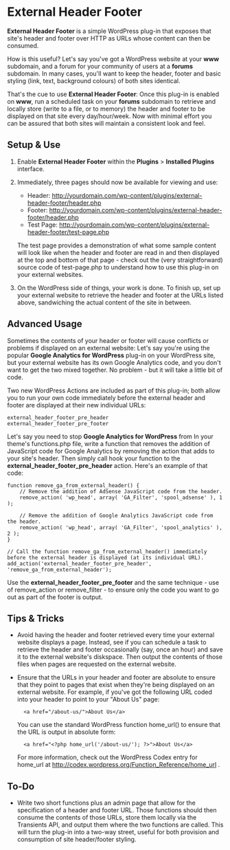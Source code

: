 # External Header Footer #

**External Header Footer** is a simple WordPress plug-in that exposes that site's header and footer over HTTP as URLs whose content can then be consumed. 

How is this useful? Let's say you've got a WordPress website at your **www** subdomain, and a forum for your community of users at a **forums** subdomain. 
In many cases, you'll want to keep the header, footer and basic styling (link, text, background colours) of both sites identical. 

That's the cue to use **External Header Footer**: Once this plug-in is enabled on **www**, run a scheduled task on your **forums** subdomain to retrieve 
and locally store (write to a file, or to memory) the header and footer to be displayed on that site every day/hour/week. Now with minimal effort you can 
be assured that both sites will maintain a consistent look and feel.


## Setup & Use ##

1. Enable **External Header Footer** within the **Plugins** > **Installed Plugins** interface.

2. Immediately, three pages should now be available for viewing and use:
   * Header: http://yourdomain.com/wp-content/plugins/external-header-footer/header.php
   * Footer: http://yourdomain.com/wp-content/plugins/external-header-footer/header.php
   * Test Page: http://yourdomain.com/wp-content/plugins/external-header-footer/test-page.php
   
   The test page provides a demonstration of what some sample content will look like when the header and footer are read in and then displayed at the top 
   and bottom of that page - check out the (very straightforward) source code of test-page.php to understand how to use this plug-in on your external 
   websites.

3. On the WordPress side of things, your work is done. To finish up, set up your external website to retrieve the header and footer at the URLs listed 
   above, sandwiching the actual content of the site in between. 


## Advanced Usage ##

Sometimes the contents of your header or footer will cause conflicts or problems if displayed on an external website: Let's say you're using the popular 
**Google Analytics for WordPress** plug-in on your WordPress site, but your external website has its own Google Analytics code, and you don't want to get 
the two mixed together. No problem - but it will take a little bit of code. 

Two new WordPress Actions are included as part of this plug-in; both allow you to run your own code immediately before the external header and footer 
are displayed at their new individual URLs:

	external_header_footer_pre_header
	external_header_footer_pre_footer

Let's say you need to stop **Google Analytics for WordPress** from  In your theme's functions.php file, write a function that removes the addition of 
JavaScript code for Google Analytics by removing the action that adds to your site's header. Then simply call hook your function to the
**external_header_footer_pre_header** action. Here's an example of that code:

	function remove_ga_from_external_header() {
		// Remove the addition of AdSense JavaScript code from the header.
		remove_action( 'wp_head', array( 'GA_Filter', 'spool_adsense' ), 1 );

		// Remove the addition of Google Analytics JavaScript code from the header.
		remove_action( 'wp_head', array( 'GA_Filter', 'spool_analytics' ), 2 );
	}

	// Call the function remove_ga_from_external_header() immediately before the external header is displayed (at its individual URL).
	add_action('external_header_footer_pre_header', 'remove_ga_from_external_header');

Use the **external_header_footer_pre_footer** and the same technique - use of remove_action or remove_filter - to ensure only the code you want to go 
out as part of the footer is output.


## Tips & Tricks ##

* Avoid having the header and footer retrieved every time your external website displays a page. Instead, see if you can schedule a task to retrieve the 
  header and footer occasionally (say, once an hour) and save it to the external website's diskspace. Then output the contents of those files when pages 
  are requested on the external website. 

* Ensure that the URLs in your header and footer are absolute to ensure that they point to pages that exist when they're being displayed on an external 
  website. For example, if you've got the following URL coded into your header to point to your "About Us" page:

		<a href="/about-us/">About Us</a>

  You can use the standard WordPress function home_url() to ensure that the URL is output in absolute form:

  		<a href="<?php home_url('/about-us/'); ?>">About Us</a>

  For more information, check out the WordPress Codex entry for home_url at http://codex.wordpress.org/Function_Reference/home_url .


## To-Do ## 

* Write two short functions plus an admin page that allow for the specification of a header and footer URL. Those functions should then consume the 
  contents of those URLs, store them locally via the Transients API, and output them where the two functions are called. This will turn the plug-in 
  into a two-way street, useful for both provision and consumption of site header/footer styling.